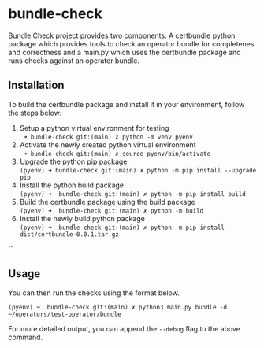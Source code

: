 # bundle-check

Bundle Check project provides two components. A certbundle python package which provides tools to check an operator bundle for 
completenes and correctness and a main.py which uses the certbundle package and runs checks against an operator bundle.

## Installation

To build the certbundle package and install it in your environment, follow the steps below:

1. Setup a python virtual environment for testing  
` ➜ bundle-check git:(main) ✗ python -m venv pyenv`
1. Activate the newly created python virtual environment  
` ➜ bundle-check git:(main) ✗ source pyenv/bin/activate`
1. Upgrade the python pip package  
`(pyenv) ➜ bundle-check git:(main) ✗ python -m pip install --upgrade pip`
1. Install the python build package  
`(pyenv) ➜  bundle-check git:(main) ✗ python -m pip install build`
1. Build the certbundle package using the build package  
`(pyenv) ➜  bundle-check git:(main) ✗ python -m build`
1. Install the newly build python package  
`(pyenv) ➜  bundle-check git:(main) ✗ python -m pip install dist/certbundle-0.0.1.tar.gz`

``
## Usage
You can then run the checks using the format below.

```
(pyenv) ➜  bundle-check git:(main) ✗ python3 main.py bundle -d ~/operators/test-operator/bundle
```

For more detailed output, you can append the `--debug` flag to the above command.
